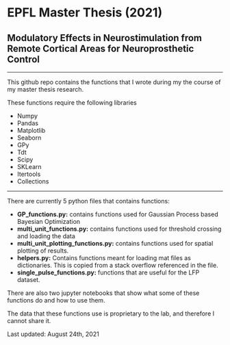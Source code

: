 # EPFL Master Thesis (2021)
## Modulatory Effects in Neurostimulation from Remote Cortical Areas for Neuroprosthetic Control

---

This github repo contains the functions that I wrote during my the course of my master thesis research. 

These functions require the following libraries
- Numpy
- Pandas
- Matplotlib
- Seaborn
- GPy
- Tdt
- Scipy
- SKLearn
- Itertools
- Collections

---
There are currently 5 python files that contains functions:
- __GP_functions.py:__ contains functions used for Gaussian Process based Bayesian Optimization
- __multi_unit_functions.py:__ contains functions used for threshold crossing and loading the data
- __multi_unit_plotting_functions.py:__ contains functions used for spatial plotting of results. 
- __helpers.py:__ Contains functions meant for loading mat files as dictionaries. This is copied from a stack overflow referenced in the file.
- __single_pulse_functions.py:__ functions that are useful for the LFP dataset. 

There are also two jupyter notebooks that show what some of these functions do and how to use them. 

The data that these functions use is proprietary to the lab, and therefore I cannot share it. 

Last updated: August 24th, 2021